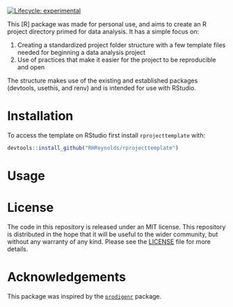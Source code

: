 
<!-- README.md is generated from README.Rmd. Please edit that file -->
<!-- badges: start -->

[![Lifecycle:
experimental](https://img.shields.io/badge/lifecycle-experimental-orange.svg)](https://www.tidyverse.org/lifecycle/#experimental)
<!-- badges: end -->

This \[R\] package was made for personal use, and aims to create an R
project directory primed for data analysis. It has a simple focus on:

1.  Creating a standardized project folder structure with a few template
    files needed for beginning a data analysis project
2.  Use of practices that make it easier for the project to be
    reproducible and open

The structure makes use of the existing and established packages
(devtools, usethis, and renv) and is intended for use with RStudio.

# Installation

To access the template on RStudio first install `rprojecttemplate` with:

``` r
devtools::install_github("RHReynolds/rprojecttemplate")
```

# Usage

# License

The code in this repository is released under an MIT license. This
repository is distributed in the hope that it will be useful to the
wider community, but without any warranty of any kind. Please see the
[LICENSE](LICENSE.md) file for more details.

# Acknowledgements

This package was inspired by the
[`prodigenr`](https://github.com/rostools/prodigenr) package.

